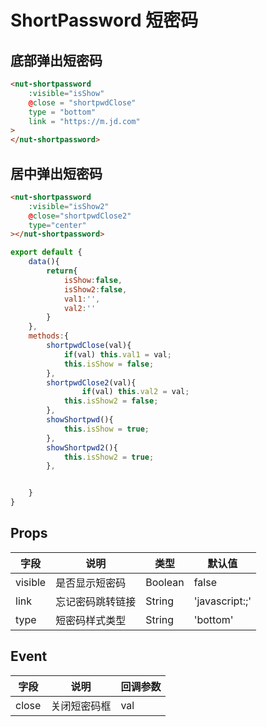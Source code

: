 # ShortPassword 短密码

## 底部弹出短密码
```html
<nut-shortpassword
    :visible="isShow"
    @close = "shortpwdClose"
    type = "bottom"
    link = "https://m.jd.com"
>
</nut-shortpassword>
```

## 居中弹出短密码
```html
<nut-shortpassword 
    :visible="isShow2"
    @close="shortpwdClose2"
    type="center"
></nut-shortpassword>
```

```javascript
export default {
    data(){
        return{
            isShow:false,
            isShow2:false,
            val1:'',
            val2:''
        }
    },
    methods:{
        shortpwdClose(val){
            if(val) this.val1 = val;
            this.isShow = false;
        },
        shortpwdClose2(val){
                if(val) this.val2 = val;
            this.isShow2 = false;
        },
        showShortpwd(){
            this.isShow = true;
        },
        showShortpwd2(){
            this.isShow2 = true;
        },


    }
}

```


## Props

| 字段 | 说明 | 类型 | 默认值
|----- | ----- | ----- | -----
| visible | 是否显示短密码 | Boolean | false
| link | 忘记密码跳转链接 | String | 'javascript:;'
| type | 短密码样式类型 | String | 'bottom'

## Event

| 字段 | 说明 | 回调参数
|----- | ----- | -----
| close | 关闭短密码框 | val